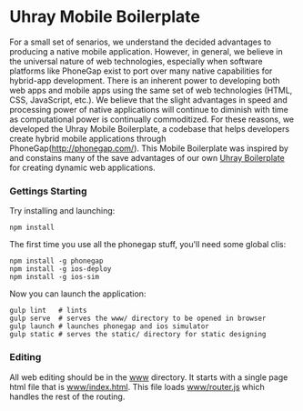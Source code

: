 Uhray Mobile Boilerplate
==================

For a small set of senarios, we understand the decided advantages to producing a native mobile application. However, in general, we believe in the universal nature of web technologies, especially when software platforms like PhoneGap exist to port over many native capabilities for hybrid-app development. There is an inherent power to developing both web apps and mobile apps using the same set of web technologies (HTML, CSS, JavaScript, etc.). We believe that the slight advantages in speed and processing power of native applications will continue to diminish with time as computational power is continually commoditized. For these reasons, we developed the Uhray Mobile Boilerplate, a codebase that helps developers create hybrid mobile applications through PhoneGap(http://phonegap.com/). This Mobile Boilerplate was inspired by and constains many of the save advantages of our own [Uhray Boilerplate](https://github.com/uhray/boilerplate) for creating dynamic web applications. 

### Gettings Starting

Try installing and launching:

```
npm install
```

The first time you use all the phonegap stuff, you'll need some global clis:

```
npm install -g phonegap
npm install -g ios-deploy
npm install -g ios-sim
```

Now you can launch the application:

```
gulp lint   # lints
gulp serve  # serves the www/ directory to be opened in browser
gulp launch # launches phonegap and ios simulator
gulp static # serves the static/ directory for static designing
```

### Editing

All web editing should be in the [www](www) directory. It starts with a single page html file that is [www/index.html](www/index.html). This file loads [www/router.js](www/router.js) which handles the rest of the routing.

